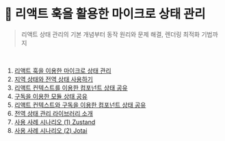 # 📔 리액트 훅을 활용한 마이크로 상태 관리

> 리액트 상태 관리의 기본 개념부터 동작 원리와 문제 해결, 렌더링 최적화 기법까지

<br/>

1. [리액트 훅을 이용한 마이크로 상태 관리](/리액트-훅을-활용한-마이크로-상태-관리/01_리액트_훅을_이용한_마이크로_상태_관리.md)
2. [지역 상태와 전역 상태 사용하기](/리액트-훅을-활용한-마이크로-상태-관리/02_지역_상태와_전역_상태_사용하기.md)
3. [리액트 컨텍스트를 이용한 컴포넌트 상태 공유](/리액트-훅을-활용한-마이크로-상태-관리/03_리액트_컨텍스트를_이용한_컴포넌트_상태_공유.md)
4. [구독을 이용한 모듈 상태 공유](/리액트-훅을-활용한-마이크로-상태-관리/04_구독을_이용한_모듈_상태_공유.md)
5. [리액트 컨텍스트와 구독을 이용한 컴포넌트 상태 공유](/리액트-훅을-활용한-마이크로-상태-관리/05_리액트_컨텍스트와_구독을_이용한_컴포넌트_상태_공유.md)
6. [전역 상태 관리 라이브러리 소개](/리액트-훅을-활용한-마이크로-상태-관리/06_전역_상태_관리_라이브러리_소개.md)
7. [사용 사례 시나리오 (1) Zustand](/리액트-훅을-활용한-마이크로-상태-관리/07_사용_사례_시나리오_1_Zustand.md)
8. [사용 사례 시나리오 (2) Jotai](/리액트-훅을-활용한-마이크로-상태-관리/08_사용_사례_시나리오_2_Jotai.md)
